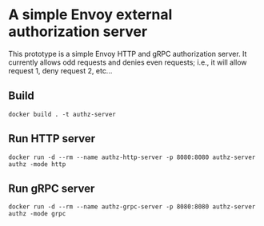 # A simple Envoy external authorization server

This prototype is a simple Envoy HTTP and gRPC authorization server.
It currently allows odd requests and denies even requests; i.e., it will allow request 1, deny request 2, etc...

## Build

```shell
docker build . -t authz-server
```

## Run HTTP server

```shell
docker run -d --rm --name authz-http-server -p 8080:8080 authz-server authz -mode http
```

## Run gRPC server

```shell
docker run -d --rm --name authz-grpc-server -p 8080:8080 authz-server authz -mode grpc
```
